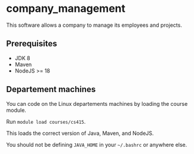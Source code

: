 # company_management
This software allows a company to manage its employees and projects.

## Prerequisites

* JDK 8
* Maven
* NodeJS >= 18

## Departement machines

You can code on the Linux departements machines by loading the course module.

Run `module load courses/cs415`.

This loads the correct version of Java, Maven, and NodeJS.

You should not be defining `JAVA_HOME` in your `~/.bashrc` or anywhere else.